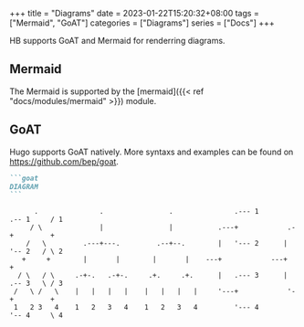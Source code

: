 +++
title = "Diagrams"
date = 2023-01-22T15:20:32+08:00
tags = ["Mermaid", "GoAT"]
categories = ["Diagrams"]
series = ["Docs"]
+++

HB supports GoAT and Mermaid for renderring diagrams.

<!--more-->

## Mermaid

The Mermaid is supported by the [mermaid]({{< ref "docs/modules/mermaid" >}}) module.

## GoAT

Hugo supports GoAT natively. More syntaxs and examples can be found on https://github.com/bep/goat.

````markdown
```goat
DIAGRAM
```
````

```goat
      .               .                .               .--- 1          .-- 1     / 1
     / \              |                |           .---+            .-+         +
    /   \         .---+---.         .--+--.        |   '--- 2      |   '-- 2   / \ 2
   +     +        |       |        |       |    ---+            ---+          +
  / \   / \     .-+-.   .-+-.     .+.     .+.      |   .--- 3      |   .-- 3   \ / 3
 /   \ /   \    |   |   |   |    |   |   |   |     '---+            '-+         +
 1   2 3   4    1   2   3   4    1   2   3   4         '--- 4          '-- 4     \ 4
```
